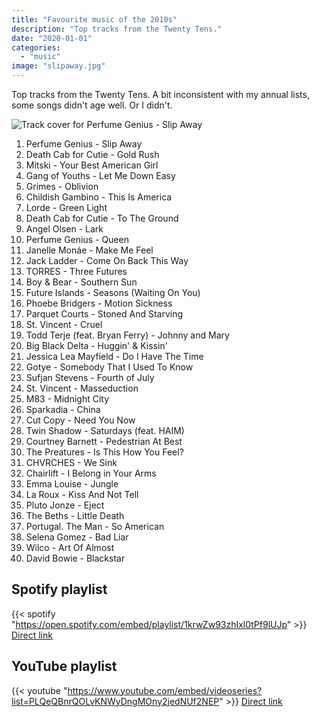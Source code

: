 ```yaml
---
title: "Favourite music of the 2010s"
description: "Top tracks from the Twenty Tens."
date: "2020-01-01"
categories: 
  - "music"
image: "slipaway.jpg"
---
```


Top tracks from the Twenty Tens. A bit inconsistent with my annual lists, some songs didn't age well. Or I didn't.

![Track cover for Perfume Genius - Slip Away](/img/slipaway.jpg "'If you never see 'em coming, you'll never have to hide'")

1. Perfume Genius - Slip Away
2. Death Cab for Cutie - Gold Rush
3. Mitski - Your Best American Girl
4. Gang of Youths - Let Me Down Easy
5. Grimes - Oblivion
6. Childish Gambino - This Is America
7. Lorde - Green Light
8. Death Cab for Cutie - To The Ground
9. Angel Olsen - Lark
10. Perfume Genius - Queen
11. Janelle Monáe - Make Me Feel
12. Jack Ladder - Come On Back This Way
13. TORRES - Three Futures
14. Boy & Bear - Southern Sun
15. Future Islands - Seasons (Waiting On You)
16. Phoebe Bridgers - Motion Sickness
17. Parquet Courts - Stoned And Starving
18. St. Vincent - Cruel
19. Todd Terje (feat. Bryan Ferry) - Johnny and Mary
20. Big Black Delta - Huggin' & Kissin'
21. Jessica Lea Mayfield - Do I Have The Time
22. Gotye - Somebody That I Used To Know
23. Sufjan Stevens - Fourth of July
24. St. Vincent - Masseduction
25. M83 - Midnight City
26. Sparkadia - China
27. Cut Copy - Need You Now
28. Twin Shadow - Saturdays (feat. HAIM)
29. Courtney Barnett - Pedestrian At Best
30. The Preatures - Is This How You Feel?
31. CHVRCHES - We Sink
32. Chairlift - I Belong in Your Arms
33. Emma Louise - Jungle
34. La Roux - Kiss And Not Tell
35. Pluto Jonze - Eject
36. The Beths - Little Death
37. Portugal. The Man - So American
38. Selena Gomez - Bad Liar
39. Wilco - Art Of Almost
40. David Bowie - Blackstar

## Spotify playlist
{{< spotify "https://open.spotify.com/embed/playlist/1krwZw93zhIxl0tPf9lUJp" >}}
[Direct link](https://open.spotify.com/playlist/1krwZw93zhIxl0tPf9lUJp "Spotify")

## YouTube playlist
{{< youtube "https://www.youtube.com/embed/videoseries?list=PLQeQBnrQOLvKNWyDngMOny2jedNUf2NEP" >}}
[Direct link](https://www.youtube.com/playlist?list=PLQeQBnrQOLvKNWyDngMOny2jedNUf2NEP "YouTube")